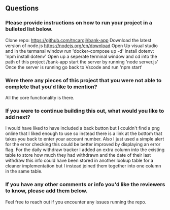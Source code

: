 ## Questions

### Please provide instructions on how to run your project in a bulleted list below.
Clone repo: https://github.com/tncargil/bank-app
Download the latest version of node.js https://nodejs.org/en/download
Open Up visual studio and in the termanal window run 'docker-compose up -d'
Install dotenv: 'npm install dotenv'
Open up a seperate terminal window and
cd into the path of this project /bank-app
start the server by running 'node server.js'
Once the server is running go back to Vscode and run 'npm start'


### Were there any pieces of this project that you were not able to complete that you'd like to mention?
All the core functionality is there.
### If you were to continue building this out, what would you like to add next?
 I would have liked to have included a back button but I couldn't find a png online that I liked enough to use so instead there is a link at the bottom that takes you back to enter your account number. Also I just used a simple alert for the error checking this could be better improved by displaying an error flag. For the daily withdraw tracker I added an extra column into the existing table to store how much they had withdrawn and the date of their last withdraw this info could have been stored in another lookup table for a cleaner implementation but I instead joined them together into one column in the same table. 
### If you have any other comments or info you'd like the reviewers to know, please add them below.
Feel free to reach out if you encounter any issues running the repo. 